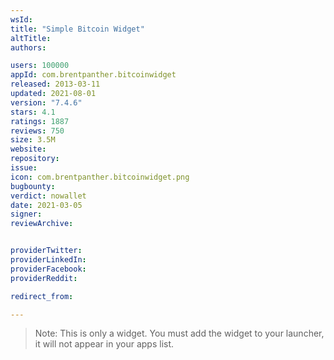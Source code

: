 ```yaml
---
wsId: 
title: "Simple Bitcoin Widget"
altTitle: 
authors:

users: 100000
appId: com.brentpanther.bitcoinwidget
released: 2013-03-11
updated: 2021-08-01
version: "7.4.6"
stars: 4.1
ratings: 1887
reviews: 750
size: 3.5M
website: 
repository: 
issue: 
icon: com.brentpanther.bitcoinwidget.png
bugbounty: 
verdict: nowallet
date: 2021-03-05
signer: 
reviewArchive:


providerTwitter: 
providerLinkedIn: 
providerFacebook: 
providerReddit: 

redirect_from:

---
```



> Note: This is only a widget. You must add the widget to your launcher, it will
  not appear in your apps list.
